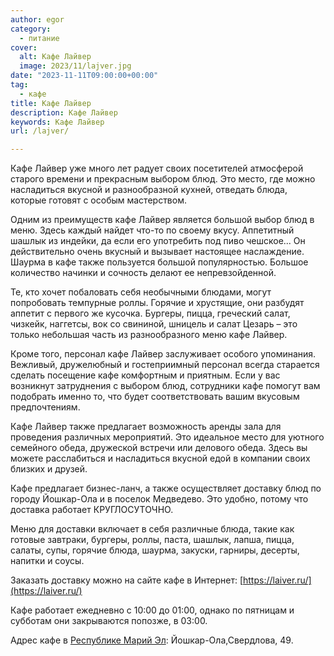 ```yaml
---
author: egor
category:
  - питание
cover:
  alt: Кафе Лайвер
  image: 2023/11/lajver.jpg
date: "2023-11-11T09:00:00+00:00"
tag:
  - кафе
title: Кафе Лайвер
description: Кафе Лайвер
keywords: Кафе Лайвер
url: /lajver/

---
```

Кафе Лайвер уже много лет радует своих посетителей атмосферой старого времени и прекрасным выбором блюд. Это место, где можно насладиться вкусной и разнообразной кухней, отведать блюда, которые готовят с особым мастерством.

Одним из преимуществ кафе Лайвер является большой выбор блюд в меню. Здесь каждый найдет что-то по своему вкусу. Аппетитный шашлык из индейки, да если его употребить под пиво чешское... Он действительно очень вкусный и вызывает настоящее наслаждение. Шаурма в кафе также пользуется большой популярностью. Большое количество начинки и сочность делают ее непревзойденной.

Те, кто хочет побаловать себя необычными блюдами, могут попробовать темпурные роллы. Горячие и хрустящие, они разбудят аппетит с первого же кусочка. Бургеры, пицца, греческий салат, чизкейк, наггетсы, вок со свининой, шницель и салат Цезарь – это только небольшая часть из разнообразного меню кафе Лайвер.

Кроме того, персонал кафе Лайвер заслуживает особого упоминания. Вежливый, дружелюбный и гостеприимный персонал всегда старается сделать посещение кафе комфортным и приятным. Если у вас возникнут затруднения с выбором блюд, сотрудники кафе помогут вам подобрать именно то, что будет соответствовать вашим вкусовым предпочтениям.

Кафе Лайвер также предлагает возможность аренды зала для проведения различных мероприятий. Это идеальное место для уютного семейного обеда, дружеской встречи или делового обеда. Здесь вы можете расслабиться и насладиться вкусной едой в компании своих близких и друзей.

Кафе предлагает бизнес-ланч, а также осуществляет доставку блюд по городу Йошкар-Ола и в поселок Медведево. Это удобно, потому что доставка работает КРУГЛОСУТОЧНО.

Меню для доставки включает в себя различные блюда, такие как готовые завтраки, бургеры, роллы, паста, шашлык, лапша, пицца, салаты, супы, горячие блюда, шаурма, закуски, гарниры, десерты, напитки и соусы.

Заказать доставку можно на сайте кафе в Интернет: [https://laiver.ru/](https://laiver.ru/)

Кафе работает ежедневно с 10:00 до 01:00, однако по пятницам и субботам они закрываются попозже, в 03:00.

Адрес кафе в [Республике Марий Эл](/): Йошкар-Ола, ​Свердлова, 49.
